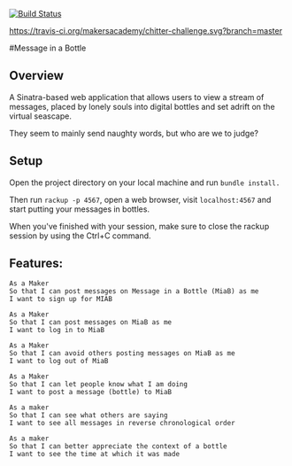 [![Build Status](https://travis-ci.org/makersacademy/chitter-challenge.svg?branch=master)](https://travis-ci.org/makersacademy/chitter-challenge)

https://travis-ci.org/makersacademy/chitter-challenge.svg?branch=master

#Message in a Bottle

Overview
-----

A Sinatra-based web application that allows users to view a stream of messages, placed by
lonely souls into digital bottles and set adrift on the virtual seascape.

They seem to mainly send naughty words, but who are we to judge?

Setup
------

Open the project directory on your local machine and run `bundle install.`

Then run `rackup -p 4567`, open a web browser, visit `localhost:4567` and start putting your messages in bottles.

When you've finished with your session, make sure to close the rackup session by using the Ctrl+C command.


Features:
-------

```
As a Maker
So that I can post messages on Message in a Bottle (MiaB) as me
I want to sign up for MIAB

As a Maker
So that I can post messages on MiaB as me
I want to log in to MiaB

As a Maker
So that I can avoid others posting messages on MiaB as me
I want to log out of MiaB

As a Maker
So that I can let people know what I am doing  
I want to post a message (bottle) to MiaB

As a maker
So that I can see what others are saying  
I want to see all messages in reverse chronological order

As a maker
So that I can better appreciate the context of a bottle
I want to see the time at which it was made
```